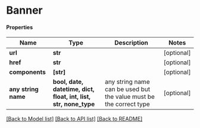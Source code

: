 # Banner

#### Properties
Name | Type | Description | Notes
------------ | ------------- | ------------- | -------------
**url** | **str** |  | [optional] 
**href** | **str** |  | [optional] 
**components** | **[str]** |  | [optional] 
**any string name** | **bool, date, datetime, dict, float, int, list, str, none_type** | any string name can be used but the value must be the correct type | [optional]

[[Back to Model list]](../README.md#documentation-for-models) [[Back to API list]](../README.md#documentation-for-api-endpoints) [[Back to README]](../README.md)

